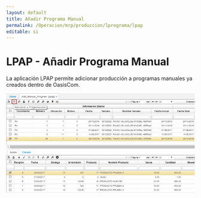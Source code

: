 ```yaml
---
layout: default
title: Añadir Programa Manual
permalink: /Operacion/mrp/produccion/lprograma/lpap
editable: si
---
```


# LPAP - Añadir Programa Manual

La aplicación LPAP permite adicionar producción a programas manuales ya creados dentro de OasisCom.  

![](lpap.png)
